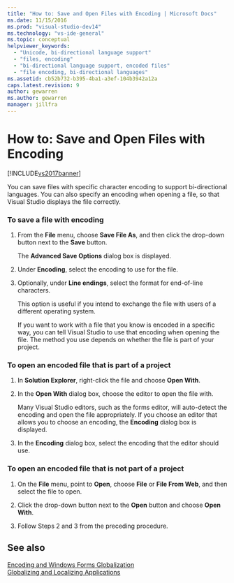```yaml
---
title: "How to: Save and Open Files with Encoding | Microsoft Docs"
ms.date: 11/15/2016
ms.prod: "visual-studio-dev14"
ms.technology: "vs-ide-general"
ms.topic: conceptual
helpviewer_keywords: 
  - "Unicode, bi-directional language support"
  - "files, encoding"
  - "bi-directional language support, encoded files"
  - "file encoding, bi-directional languages"
ms.assetid: cb52b732-b395-4ba1-a3ef-104b3942a12a
caps.latest.revision: 9
author: gewarren
ms.author: gewarren
manager: jillfra
---
```

# How to: Save and Open Files with Encoding
[!INCLUDE[vs2017banner](../includes/vs2017banner.md)]

You can save files with specific character encoding to support bi-directional languages. You can also specify an encoding when opening a file, so that Visual Studio displays the file correctly.  
  
### To save a file with encoding  
  
1. From the **File** menu, choose **Save File As**, and then click the drop-down button next to the **Save** button.  
  
     The **Advanced Save Options** dialog box is displayed.  
  
2. Under **Encoding**, select the encoding to use for the file.  
  
3. Optionally, under **Line endings**, select the format for end-of-line characters.  
  
     This option is useful if you intend to exchange the file with users of a different operating system.  
  
     If you want to work with a file that you know is encoded in a specific way, you can tell Visual Studio to use that encoding when opening the file. The method you use depends on whether the file is part of your project.  
  
### To open an encoded file that is part of a project  
  
1. In **Solution Explorer**, right-click the file and choose **Open With**.  
  
2. In the **Open With** dialog box, choose the editor to open the file with.  
  
     Many Visual Studio editors, such as the forms editor, will auto-detect the encoding and open the file appropriately. If you choose an editor that allows you to choose an encoding, the **Encoding** dialog box is displayed.  
  
3. In the **Encoding** dialog box, select the encoding that the editor should use.  
  
### To open an encoded file that is not part of a project  
  
1. On the **File** menu, point to **Open**, choose **File** or **File From Web**, and then select the file to open.  
  
2. Click the drop-down button next to the **Open** button and choose **Open With**.  
  
3. Follow Steps 2 and 3 from the preceding procedure.  
  
## See also  
 [Encoding and Windows Forms Globalization](https://msdn.microsoft.com/library/22e8965d-a712-42b3-8167-3ee346bd70f9)   
 [Globalizing and Localizing Applications](../ide/globalizing-and-localizing-applications.md)
